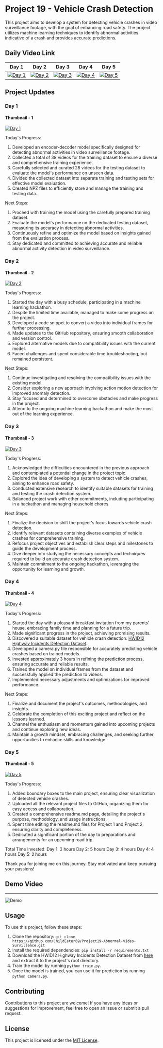 # Project 19 - Vehicle Crash Detection

This project aims to develop a system for detecting vehicle crashes in video surveillance footage, with the goal of enhancing road safety. The project utilizes machine learning techniques to identify abnormal activities indicative of a crash and provides accurate predictions.

## Daily Video Link


| Day 1 | Day 2 | Day 3 | Day 4 | Day 5 |
| --- | --- | --- | --- | --- |
| [![Day 1](Readme/1.jpg)](https://www.linkedin.com/posts/avdhesh-kumar-sharma-751a49225_detecting-abnormal-activity-in-video-surveillance-activity-7081667778675392512-oV0E?utm_source=share&utm_medium=member_desktop) | [![Day 2](Readme/2.webp)](https://www.linkedin.com/posts/avdhesh-kumar-sharma-751a49225_project19-anomalydetection-videosurveillance-activity-7081992603558174720-ktPK?utm_source=share&utm_medium=member_desktop) | [![Day 3](Readme/3.webp)](https://www.linkedin.com/posts/avdhesh-kumar-sharma-751a49225_realtime-vehicle-crash-detection-using-cnn-activity-7082376360584708096-oO0y?utm_source=share&utm_medium=member_desktop) | [![Day 4](Readme/4.webp)](https://www.linkedin.com/posts/avdhesh-kumar-sharma-751a49225_realtime-vehicle-crash-detection-using-cnn-activity-7082725426892017664-L9r6?utm_source=share&utm_medium=member_desktop) | [![Day 5](Readme/5.jpg)](https://www.linkedin.com/posts/avdhesh-kumar-sharma-751a49225_projectupdate-day5-finaltouches-activity-7083107353725665280-336e?utm_source=share&utm_medium=member_desktop) |


## Project Updates

### Day 1
#### Thumbnail - 1 
[![Day 1](Readme/1.jpg)](https://www.linkedin.com/posts/avdhesh-kumar-sharma-751a49225_detecting-abnormal-activity-in-video-surveillance-activity-7081667778675392512-oV0E?utm_source=share&utm_medium=member_desktop)

Today's Progress:
1. Developed an encoder-decoder model specifically designed for detecting abnormal activities in video surveillance footage.
2. Collected a total of 38 videos for the training dataset to ensure a diverse and comprehensive training experience.
3. Carefully selected and curated 28 videos for the testing dataset to evaluate the model's performance on unseen data.
4. Divided the collected dataset into separate training and testing sets for effective model evaluation.
5. Created NPZ files to efficiently store and manage the training and testing data.

Next Steps:
1. Proceed with training the model using the carefully prepared training dataset.
2. Evaluate the model's performance on the dedicated testing dataset, measuring its accuracy in detecting abnormal activities.
3. Continuously refine and optimize the model based on insights gained from the evaluation process.
4. Stay dedicated and committed to achieving accurate and reliable abnormal activity detection in video surveillance.

### Day 2
#### Thumbnail - 2
[![Day 2](Readme/2.webp)](https://www.linkedin.com/posts/avdhesh-kumar-sharma-751a49225_project19-anomalydetection-videosurveillance-activity-7081992603558174720-ktPK?utm_source=share&utm_medium=member_desktop) 

Today's Progress:
1. Started the day with a busy schedule, participating in a machine learning hackathon.
2. Despite the limited time available, managed to make some progress on the project.
3. Developed a code snippet to convert a video into individual frames for further processing.
4. Made updates to the GitHub repository, ensuring smooth collaboration and version control.
5. Explored alternative models due to compatibility issues with the current model.
6. Faced challenges and spent considerable time troubleshooting, but remained persistent.

Next Steps:
1. Continue investigating and resolving the compatibility issues with the existing model.
2. Consider exploring a new approach involving action motion detection for improved anomaly detection.
3. Stay focused and determined to overcome obstacles and make progress in the project.
4. Attend to the ongoing machine learning hackathon and make the most out of the learning experience.

### Day 3
#### Thumbnail - 3
[![Day 3](Readme/3.webp)](https://www.linkedin.com/posts/avdhesh-kumar-sharma-751a49225_realtime-vehicle-crash-detection-using-cnn-activity-7082376360584708096-oO0y?utm_source=share&utm_medium=member_desktop)


Today's Progress:
1. Acknowledged the difficulties encountered in the previous approach and contemplated a potential change in the project topic.
2. Explored the idea of developing a system to detect vehicle crashes, aiming to enhance road safety.
3. Conducted extensive research to identify suitable datasets for training and testing the crash detection system.
4. Balanced project work with other commitments, including participating in a hackathon and managing household chores.

Next Steps:
1. Finalize the decision to shift the project's focus towards vehicle crash detection.
2. Identify relevant datasets containing diverse examples of vehicle crashes for comprehensive training.
3. Refocus project objectives and establish clear steps and milestones to guide the development process.
4. Dive deeper into studying the necessary concepts and techniques required to build an accurate crash detection system.
5. Maintain commitment to the ongoing hackathon, leveraging the opportunity for learning and growth.

### Day 4
#### Thumbnail - 4
[![Day 4](Readme/4.webp)](https://www.linkedin.com/posts/avdhesh-kumar-sharma-751a49225_realtime-vehicle-crash-detection-using-cnn-activity-7082725426892017664-L9r6?utm_source=share&utm_medium=member_desktop) 

Today's Progress:
1. Started the day with a pleasant breakfast invitation from my parents' house, embracing family time and planning for a future trip.
2. Made significant progress in the project, achieving promising results.
3. Discovered a suitable dataset for vehicle crash detection: [HWID12 Highway Incidents Detection Dataset](https://lnkd.in/dz7N3gpG).
4. Developed a camera.py file responsible for accurately predicting vehicle crashes based on trained models.
5. Invested approximately 3 hours in refining the prediction process, ensuring accurate and reliable results.
6. Trained the model on individual frames from the dataset and successfully applied the prediction to videos.
7. Implemented necessary adjustments and optimizations for improved performance.

Next Steps:
1. Finalize and document the project's outcomes, methodologies, and insights.
2. Celebrate the completion of this exciting project and reflect on the lessons learned.
3. Channel the enthusiasm and momentum gained into upcoming projects and continue exploring new ideas.
4. Maintain a growth mindset, embracing challenges, and seeking further opportunities to enhance skills and knowledge.

### Day 5
#### Thumbnail - 5
[![Day 5](Readme/5.jpg)](https://www.linkedin.com/posts/avdhesh-kumar-sharma-751a49225_projectupdate-day5-finaltouches-activity-7083107353725665280-336e?utm_source=share&utm_medium=member_desktop)

Today's Progress:
1. Added boundary boxes to the main project, ensuring clear visualization of detected vehicle crashes.
2. Uploaded all the relevant project files to GitHub, organizing them for easy access and collaboration.
3. Created a comprehensive readme.md page, detailing the project's purpose, methodology, and usage instructions.
4. Spent time editing the readme.md files for Project 1 and Project 2, ensuring clarity and completeness.
5. Dedicated a significant portion of the day to preparations and arrangements for an upcoming road trip.

Total Time Invested:
Day 1: 3 hours
Day 2: 5 hours
Day 3: 4 hours
Day 4: 4 hours
Day 5: 2 hours

Thank you for joining me on this journey. Stay motivated and keep pursuing your passions!


## Demo Video 
-------------------------

![Demo](https://github.com/ChildEater69/Project19-Abnormal-Video-Survillence/assets/115105709/e173d2be-2268-45e9-be6d-055672c5e9bd)







## Usage

To use this project, follow these steps:
1. Clone the repository: `git clone https://github.com/ChildEater69/Project19-Abnormal-Video-Survillence.git`
2. Install the required dependencies: `pip install -r requirements.txt`
3. Download the HWID12 Highway Incidents Detection Dataset from [here](https://lnkd.in/dz7N3gpG) and extract it to the project's root directory.
4. Train the model by running `python train.py`.
5. Once the model is trained, you can use it for prediction by running `python camera.py`.

## Contributing

Contributions to this project are welcome! If you have any ideas or suggestions for improvement, feel free to open an issue or submit a pull request.

## License

This project is licensed under the [MIT License](LICENSE).

